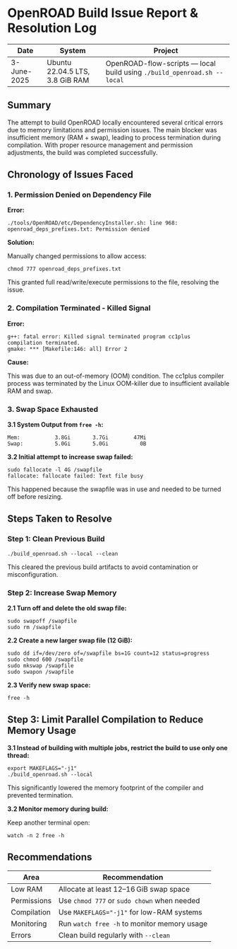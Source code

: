 # OpenROAD Build Issue Report & Resolution Log

| Date |System| Project                                                    |
|---|---|---|
| 3-June-2025  | Ubuntu 22.04.5 LTS, 3.8 GiB RAM | OpenROAD-flow-scripts — local build using `./build_openroad.sh --local` |


## Summary

The attempt to build OpenROAD locally encountered several critical errors due to memory limitations and permission issues. The main blocker was insufficient memory (RAM + swap), leading to process termination during compilation. With proper resource management and permission adjustments, the build was completed successfully.


## Chronology of Issues Faced

### 1. Permission Denied on Dependency File

**Error:**
```
./tools/OpenROAD/etc/DependencyInstaller.sh: line 968: openroad_deps_prefixes.txt: Permission denied
```

**Solution:**

Manually changed permissions to allow access:

```
chmod 777 openroad_deps_prefixes.txt
```
This granted full read/write/execute permissions to the file, resolving the issue.

### 2. Compilation Terminated - Killed Signal

**Error:**

```
g++: fatal error: Killed signal terminated program cc1plus
compilation terminated.
gmake: *** [Makefile:146: all] Error 2
```

**Cause:**

This was due to an out-of-memory (OOM) condition. The cc1plus compiler process was terminated by the Linux OOM-killer due to insufficient available RAM and swap.

### 3. Swap Space Exhausted

**3.1 System Output from `free -h`:**

```
Mem:           3.8Gi       3.7Gi        47Mi
Swap:          5.0Gi       5.0Gi          0B
```

**3.2 Initial attempt to increase swap failed:**
```
sudo fallocate -l 4G /swapfile
fallocate: fallocate failed: Text file busy
```
This happened because the swapfile was in use and needed to be turned off before resizing.


## Steps Taken to Resolve

### Step 1: Clean Previous Build

```
./build_openroad.sh --local --clean
```
This cleared the previous build artifacts to avoid contamination or misconfiguration.

### Step 2: Increase Swap Memory

**2.1 Turn off and delete the old swap file:**
```
sudo swapoff /swapfile
sudo rm /swapfile
```

**2.2 Create a new larger swap file (12 GiB):**

```
sudo dd if=/dev/zero of=/swapfile bs=1G count=12 status=progress
sudo chmod 600 /swapfile
sudo mkswap /swapfile
sudo swapon /swapfile
```

**2.3 Verify new swap space:**
```
free -h
```

## Step 3: Limit Parallel Compilation to Reduce Memory Usage

**3.1 Instead of building with multiple jobs, restrict the build to use only one thread:**

```
export MAKEFLAGS="-j1"
./build_openroad.sh --local
```
This significantly lowered the memory footprint of the compiler and prevented termination.

**3.2 Monitor memory during build:**

Keep another terminal open:

```
watch -n 2 free -h
```

## Recommendations

| Area        | Recommendation                              |
| ----------- | ------------------------------------------- |
| Low RAM     | Allocate at least 12–16 GiB swap space      |
| Permissions | Use `chmod 777` or `sudo chown` when needed |
| Compilation | Use `MAKEFLAGS="-j1"` for low-RAM systems   |
| Monitoring  | Run `watch free -h` to monitor memory usage |
| Errors      | Clean build regularly with `--clean`        |

